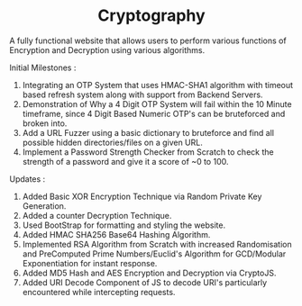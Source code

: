 <html>
  <head>
  <center><h1>Cryptography</h1></center>
  </head>
 </html>
A fully functional website that allows users to perform various functions of Encryption and Decryption using various algorithms.

Initial Milestones :
1) Integrating an OTP System that uses HMAC-SHA1 algorithm with timeout based refresh system along with support from Backend Servers.
2) Demonstration of Why a 4 Digit OTP System will fail within the 10 Minute timeframe, since 4 Digit Based Numeric OTP's can be bruteforced and broken into.
3) Add a URL Fuzzer using a basic dictionary to bruteforce and find all possible hidden directories/files on a given URL.
4) Implement a Password Strength Checker from Scratch to check the strength of a password and give it a score of ~0 to 100.

Updates :
1) Added Basic XOR Encryption Technique via Random Private Key Generation.
2) Added a counter Decryption Technique.
3) Used BootStrap for formatting and styling the website.
4) Added HMAC SHA256 Base64 Hashing Algorithm.
5) Implemented RSA Algorithm from Scratch with increased Randomisation and PreComputed Prime Numbers/Euclid's Algorithm for GCD/Modular Exponentiation for instant      response.
6) Added MD5 Hash and AES Encryption and Decryption via CryptoJS.
7) Added URI Decode Component of JS to decode URI's particularly encountered while intercepting requests.
